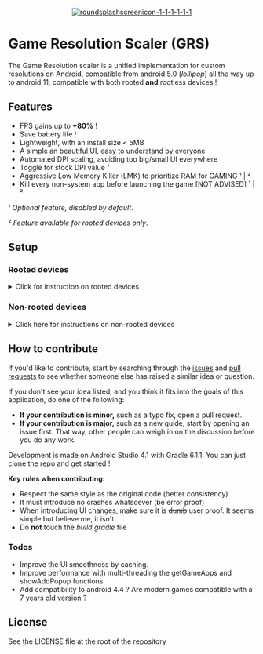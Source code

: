 <p align="center">
<a href="https://imgbb.com/"><img src="https://i.ibb.co/L1pNz83/roundsplashscreenicon-1-1-1-1-1-1.png" alt="roundsplashscreenicon-1-1-1-1-1-1" border="0"></a></p>


# Game Resolution Scaler (GRS)
The Game Resolution scaler is a unified implementation for custom resolutions on Android, compatible from android 5.0 (*lollipop*) all the way up to android 11, compatible with both rooted **and** rootless devices !

## Features
- FPS gains up to **+80%** !
- Save battery life !
- Lightweight, with an install size < 5MB
- A simple an beautiful UI, easy to understand by everyone
- Automated DPI scaling, avoiding too big/small UI everywhere
- Toggle for stock DPI value &sup1;
- Aggressive Low Memory Killer (LMK) to prioritize RAM for GAMING &sup1; | &sup2;
- Kill every non-system app before launching the game [NOT ADVISED] &sup1; | &sup2;

&sup1; *Optional feature, disabled by default*.

&sup2; *Feature available for rooted devices only*.



## Setup
### Rooted devices

<details> <summary>Click for instruction on rooted devices</summary>

- [Download](https://github.com/serpentspirale/Android-Game-Booster/releases) and install the latest stable build.
- Upon launch, when the app ask for root rights, grant them.
- Profit !

</details>


### Non-rooted devices

<details> <summary>Click here for instructions on non-rooted devices</summary>

**You need to have developer options and USB debugging enabled on your device !**

- [Download](https://github.com/serpentspirale/Android-Game-Booster/releases) and install the latest stable build.
- **Before launching the app:**
	- [Download](https://developer.android.com/studio/releases/platform-tools) and extract the platform-tools adapted to your platform
	- Copy [this file](https://raw.githubusercontent.com/serpentspirale/Android-Game-Booster/main/NON-ROOT-PERMISSION-FILE) and save it as a *.bat* (windows) or a *.sh* (Linux, MacOS) **in the extracted folder !**
	- Link your phone to your PC with the USB cable.
	- Execute the saved file. If the phone asks *allow USB debugging ?* , grant permissions to it. 
	- If all went good, the app should have been granted the *WRITE_SECURE_SETTINGS* permission.
- Launch the app and select non-root when prompted to.
- Profit !

</details>


## How to contribute

If you'd like to contribute, start by searching through the [issues](https://github.com/serpentspirale/Android-Game-Booster/issues) and [pull requests](https://github.com/serpentspirale/Android-Game-Booster/pulls) to see whether someone else has raised a similar idea or question.

If you don't see your idea listed, and you think it fits into the goals of this application, do one of the following:
* **If your contribution is minor,** such as a typo fix, open a pull request.
* **If your contribution is major,** such as a new guide, start by opening an issue first. That way, other people can weigh in on the discussion before you do any work.

Development is made on Android Studio 4.1 with Gradle 6.1.1.
You can just clone the repo and get started !

**Key rules when contributing:**
-  Respect the same style as the original code (better consistency)
- It must introduce no crashes whatsoever (be error proof)
- When introducing UI changes, make sure it is ~~dumb~~ user proof. It seems simple but believe me, it isn't.
- Do **not** touch the *build.gradle* file




### Todos

 - Improve the UI smoothness by caching.
 - Improve performance with multi-threading the getGameApps and showAddPopup functions.
 - Add compatibility to android 4.4 ? Are modern games compatible with a 7 years old version ?


License
----

See the LICENSE file at the root of the repository

